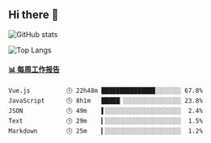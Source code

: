 ## Hi there 👋

![GitHub stats](https://github-readme-stats.orilight.top/api?username=orilights)

![Top Langs](https://github-readme-stats.orilight.top/api/top-langs/?username=orilights&layout=compact)

<!-- waka-box start -->
#### <a href="https://gist.github.com/92c8d5b388768c10efcba86e82b7c4fb" target="_blank">📊 每周工作报告</a>
```text
Vue.js          🕓 22h48m ██████████████▉░░░░░░░ 67.8%
JavaScript      🕓 8h1m   █████▏░░░░░░░░░░░░░░░░ 23.8%
JSON            🕓 49m    ▌░░░░░░░░░░░░░░░░░░░░░  2.4%
Text            🕓 29m    ▎░░░░░░░░░░░░░░░░░░░░░  1.5%
Markdown        🕓 25m    ▎░░░░░░░░░░░░░░░░░░░░░  1.2%
```
<!-- Powered by https://github.com/journey-ad/waka-box-go . -->
<!-- waka-box end -->
